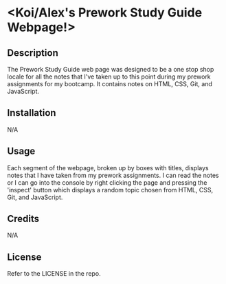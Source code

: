 # <Koi/Alex's Prework Study Guide Webpage!>

## Description

The Prework Study Guide web page was designed to be a one stop shop locale for all the notes that I've taken up to this point during my prework assignments for my bootcamp. It contains notes on HTML, CSS, Git, and JavaScript.

## Installation

N/A

## Usage

Each segment of the webpage, broken up by boxes with titles, displays notes that I have taken from my prework assignments. I can read the notes or I can go into the console by right clicking the page and pressing the 'inspect' button which displays a random topic chosen from HTML, CSS, Git, and JavaScript.

## Credits

N/A

## License

Refer to the LICENSE in the repo.